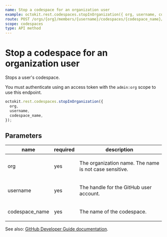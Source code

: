 ```yaml
---
name: Stop a codespace for an organization user
example: octokit.rest.codespaces.stopInOrganization({ org, username, codespace_name })
route: POST /orgs/{org}/members/{username}/codespaces/{codespace_name}/stop
scope: codespaces
type: API method
---
```


# Stop a codespace for an organization user

Stops a user's codespace.

You must authenticate using an access token with the `admin:org` scope to use this endpoint.

```js
octokit.rest.codespaces.stopInOrganization({
  org,
  username,
  codespace_name,
});
```

## Parameters

<table>
  <thead>
    <tr>
      <th>name</th>
      <th>required</th>
      <th>description</th>
    </tr>
  </thead>
  <tbody>
    <tr><td>org</td><td>yes</td><td>

The organization name. The name is not case sensitive.

</td></tr>
<tr><td>username</td><td>yes</td><td>

The handle for the GitHub user account.

</td></tr>
<tr><td>codespace_name</td><td>yes</td><td>

The name of the codespace.

</td></tr>
  </tbody>
</table>

See also: [GitHub Developer Guide documentation](https://docs.github.com/rest/reference/codespaces).

